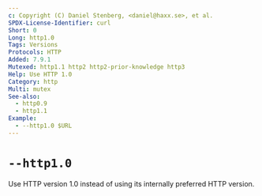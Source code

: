 ```yaml
---
c: Copyright (C) Daniel Stenberg, <daniel@haxx.se>, et al.
SPDX-License-Identifier: curl
Short: 0
Long: http1.0
Tags: Versions
Protocols: HTTP
Added: 7.9.1
Mutexed: http1.1 http2 http2-prior-knowledge http3
Help: Use HTTP 1.0
Category: http
Multi: mutex
See-also:
  - http0.9
  - http1.1
Example:
  - --http1.0 $URL
---
```


# `--http1.0`

Use HTTP version 1.0 instead of using its internally preferred HTTP version.

